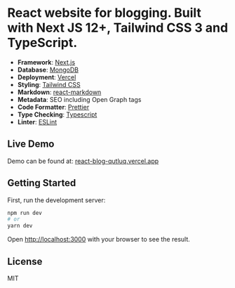 # React website for blogging. Built with Next JS 12+, Tailwind CSS 3 and TypeScript.

- **Framework**: [Next.js](https://nextjs.org/)
- **Database**: [MongoDB](https://mongodb.com)
- **Deployment**: [Vercel](https://vercel.com)
- **Styling**: [Tailwind CSS](https://tailwindcss.com/)
- **Markdown**: [react-markdown](https://github.com/remarkjs/react-markdown/)
- **Metadata**: SEO including Open Graph tags
- **Code Formatter**: [Prettier](https://prettier.io/)
- **Type Checking**: [Typescript](https://www.typescriptlang.org/)
- **Linter**: [ESLint](https://eslint.org/)

## Live Demo

Demo can be found at: [react-blog-qutluq.vercel.app](https://react-blog-qutluq.vercel.app/)

## Getting Started

First, run the development server:

```bash
npm run dev
# or
yarn dev
```

Open [http://localhost:3000](http://localhost:3000) with your browser to see the result.

## License

MIT
